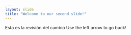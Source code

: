```yaml
---
layout: slide
title: "Welcome to our second slide!"
---
```

Esta es la revisión del cambio
Use the left arrow to go back!
